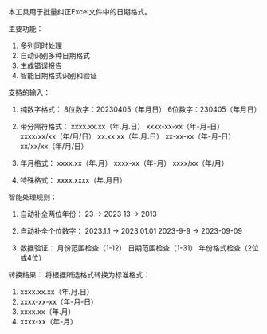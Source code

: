 本工具用于批量纠正Excel文件中的日期格式。

主要功能：
1. 多列同时处理
2. 自动识别多种日期格式
3. 生成错误报告
4. 智能日期格式识别和验证

支持的输入：
1. 纯数字格式：
   8位数字：20230405（年月日）
   6位数字：230405（年月日）

2. 带分隔符格式：
   xxxx.xx.xx（年.月.日）
   xxxx-xx-xx（年-月-日）
   xxxx/xx/xx（年/月/日）
   xx.xx.xx（年.月.日）
   xx-xx-xx（年-月-日）
   xx/xx/xx（年/月/日）

3. 年月格式：
   xxxx.xx（年.月）
   xxxx-xx（年-月）
   xxxx/xx（年/月）

4. 特殊格式：
   xxxx.xxxx（年.月日）

智能处理规则：
1. 自动补全两位年份：
   23 -> 2023
   13 -> 2013

2. 自动补全个位数字：
   2023.1.1 -> 2023.01.01
   2023-9-9 -> 2023-09-09

3. 数据验证：
   月份范围检查（1-12）
   日期范围检查（1-31）
   年份格式检查（2位或4位）

转换结果：
将根据所选格式转换为标准格式：
1. xxxx.xx.xx（年.月.日）
2. xxxx-xx-xx（年-月-日）
3. xxxx.xx（年.月）
4. xxxx-xx（年-月）
